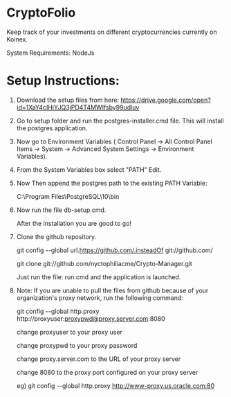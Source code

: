 # CryptoFolio
Keep track of your investments on different cryptocurrencies currently on Koinex.

System Requirements: NodeJs

# Setup Instructions:

1. Download the setup files from here: https://drive.google.com/open?id=1XaY4cIHiYJQ3jPD4T4MWIfsby99udluv
2. Go to setup folder and run the postgres-installer.cmd file. This will install the postgres application.
3. Now go to Environment Variables ( Control Panel -> All Control Panel Items -> System -> Advanced System Settings -> Environment Variables).
4. From the System Variables box select "PATH" Edit.
5. Now Then append the postgres path to the existing PATH Variable:

	C:\Program Files\PostgreSQL\10\bin

6. Now run the file db-setup.cmd.

	After the installation you are good to go!

7. Clone the github repository.

	git config --global url.https://github.com/.insteadOf git://github.com/

	git clone git://github.com/nyctophiliacme/Crypto-Manager.git

	Just run the file: run.cmd and the application is launched.

7. Note: If you are unable to pull the files from github because of your organization's proxy network, run the following command:

	git config --global http.proxy http://proxyuser:proxypwd@proxy.server.com:8080

	change proxyuser to your proxy user

	change proxypwd to your proxy password

	change proxy.server.com to the URL of your proxy server
	
	change 8080 to the proxy port configured on your proxy server

	eg) git config --global http.proxy http://www-proxy.us.oracle.com:80